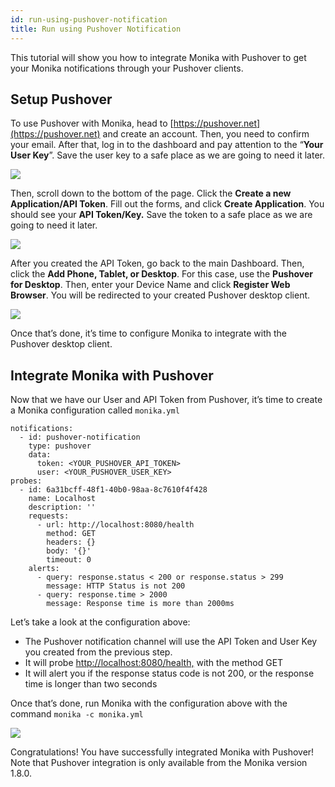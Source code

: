 ```yaml
---
id: run-using-pushover-notification
title: Run using Pushover Notification
---
```


This tutorial will show you how to integrate Monika with Pushover to get your Monika notifications through your Pushover clients.

## Setup Pushover

To use Pushover with Monika, head to [https://pushover.net](https://pushover.net) and create an account. Then, you need to confirm your email. After that, log in to the dashboard and pay attention to the “**Your User Key**”. Save the user key to a safe place as we are going to need it later.

![](https://miro.medium.com/max/1400/1*CNvmMECn2qm2_qT5Jge7Mw.png)

Then, scroll down to the bottom of the page. Click the **Create a new Application/API Token**. Fill out the forms, and click **Create Application**. You should see your **API Token/Key.** Save the token to a safe place as we are going to need it later.

![](https://miro.medium.com/max/1400/1*ECMUAviGQlkJmLzE-e6j_A.png)

After you created the API Token, go back to the main Dashboard. Then, click the **Add Phone, Tablet, or Desktop**. For this case, use the **Pushover for Desktop**. Then, enter your Device Name and click **Register Web Browser**. You will be redirected to your created Pushover desktop client.

![](https://miro.medium.com/max/1400/1*0Ta1LgUKTRYTBU60T6AXMg.png)

Once that’s done, it’s time to configure Monika to integrate with the Pushover desktop client.

## Integrate Monika with Pushover

Now that we have our User and API Token from Pushover, it’s time to create a Monika configuration called `monika.yml`

```
notifications:
  - id: pushover-notification
    type: pushover
    data:
      token: <YOUR_PUSHOVER_API_TOKEN>
      user: <YOUR_PUSHOVER_USER_KEY>
probes:
  - id: 6a31bcff-48f1-40b0-98aa-8c7610f4f428
    name: Localhost
    description: ''
    requests:
      - url: http://localhost:8080/health
        method: GET
        headers: {}
        body: '{}'
        timeout: 0
    alerts:
      - query: response.status < 200 or response.status > 299
        message: HTTP Status is not 200
      - query: response.time > 2000
        message: Response time is more than 2000ms
```

Let’s take a look at the configuration above:

- The Pushover notification channel will use the API Token and User Key you created from the previous step.
- It will probe [http://localhost:8080/health,](https://www.google.com%2C/) with the method GET
- It will alert you if the response status code is not 200, or the response time is longer than two seconds

Once that’s done, run Monika with the configuration above with the command `monika -c monika.yml`

![](https://miro.medium.com/max/1400/0*WRJ6XIrycynPulRw.png)

Congratulations! You have successfully integrated Monika with Pushover! Note that Pushover integration is only available from the Monika version 1.8.0.
